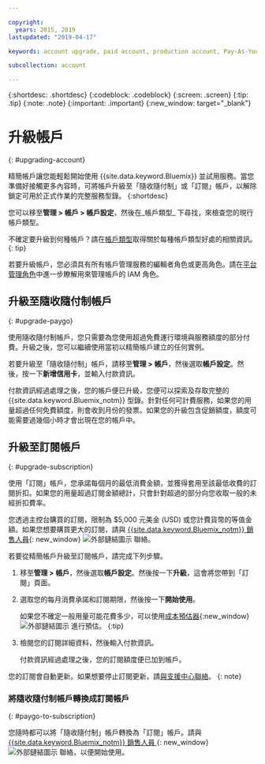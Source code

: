 ```yaml
---

copyright:
  years: 2015, 2019
lastupdated: "2019-04-17"

keywords: account upgrade, paid account, production account, Pay-As-You-Go, Subscription

subcollection: account

---
```


{:shortdesc: .shortdesc}
{:codeblock: .codeblock}
{:screen: .screen}
{:tip: .tip}
{:note: .note}
{:important: .important}
{:new_window: target="_blank"}

# 升級帳戶
{: #upgrading-account}

精簡帳戶讓您能輕鬆開始使用 {{site.data.keyword.Bluemix}} 並試用服務。當您準備好接觸更多內容時，可將帳戶升級至「隨收隨付制」或「訂閱」帳戶，以解除鎖定可用於正式作業的完整服務型錄。
{:shortdesc}

您可以移至**管理 > 帳戶 > 帳戶設定**，然後在_帳戶類型_ 下尋找，來檢查您的現行帳戶類型。

不確定要升級到何種帳戶？請在[帳戶類型](/docs/account?topic=account-accounts)取得關於每種帳戶類型好處的相關資訊。
{: tip}

若要升級帳戶，您必須具有所有帳戶管理服務的編輯者角色或更高角色。請在[平台管理角色](/docs/iam?topic=iam-userroles#platformroles)中進一步瞭解用來管理帳戶的 IAM 角色。

## 升級至隨收隨付制帳戶
{: #upgrade-paygo}

使用隨收隨付制帳戶，您只需要為您使用超過免費運行環境與服務額度的部分付費。升級之後，您可以繼續使用當初以精簡帳戶建立的任何實例。

若要升級至「隨收隨付制」帳戶，請移至**管理 > 帳戶**，然後選取**帳戶設定**。然後，按一下**新增信用卡**，並輸入付款資訊。

付款資訊經過處理之後，您的帳戶便已升級，您便可以探索及存取完整的 {{site.data.keyword.Bluemix_notm}} 型錄。針對任何可計費服務，如果您的用量超過任何免費額度，則會收到月份的發票。如果您的升級包含促銷額度，額度可能需要過幾個小時才會出現在您的帳戶中。

## 升級至訂閱帳戶
{: #upgrade-subscription}

使用「訂閱」帳戶，您承諾每個月的最低消費金額，並獲得套用至該最低收費的訂閱折扣。如果您的用量超過訂閱金額總計，只會針對超過的部分向您收取一般的未經折扣費率。

您透過主控台購買的訂閱，限制為 $5,000 元美金 (USD) 或您計費貨幣的等值金額。如果您想要購買更大的訂閱，請與 [{{site.data.keyword.Bluemix_notm}} 銷售人員](https://www.ibm.com/cloud-computing/bluemix/contact-us){: new_window} ![外部鏈結圖示](../icons/launch-glyph.svg) 聯絡。

若要從精簡帳戶升級至訂閱帳戶，請完成下列步驟。
1. 移至**管理 > 帳戶**，然後選取**帳戶設定**。然後按一下**升級**，這會將您帶到「訂閱」頁面。
1. 選取您的每月消費承諾和訂閱期限，然後按一下**開始使用**。

   如果您不確定一般用量可能花費多少，可以使用[成本預估器](https://{DomainName}/estimator/review){:new_window} ![外部鏈結圖示](../icons/launch-glyph.svg "外部鏈結圖示") 進行預估。
   {:tip}
1. 檢閱您的訂閱詳細資料，然後輸入付款資訊。

   付款資訊經過處理之後，您的訂閱額度便已加到帳戶。

您的訂閱會自動更新。如果想要停止訂閱更新，請[與支援中心聯絡](https://{DomainName}/unifiedsupport/supportcenter)。
{: note}

### 將隨收隨付制帳戶轉換成訂閱帳戶
{: #paygo-to-subscription}

您隨時都可以將「隨收隨付制」帳戶轉換為「訂閱」帳戶。請與 [{{site.data.keyword.Bluemix_notm}} 銷售人員 ](https://www.ibm.com/cloud-computing/bluemix/contact-us){: new_window} ![外部鏈結圖示](../icons/launch-glyph.svg) 聯絡，以便開始使用。

